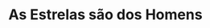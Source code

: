 ---
Numero: 483
title: As Estrelas são dos Homens
Autor: James Blish
Co-autor: 
Ano-de-Publicacao: 1997
Titulo-original: They Shall Have Stars
Tradutor: Alexandra Tavares
Co-tradutor: 
Ano-de-edicao: 1956
alias: James-Blish
Autor2-alias: 
Tradutor1-alias: Alexandra-Tavares
Tradutor2-alias: 
Titulo-link: 483-As-Estrelas-sao-dos-Homens
Capa: António Pedro
pags: 180
Capa-link: Antonio-Pedro
---